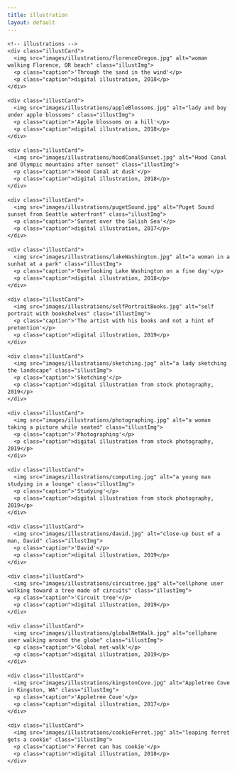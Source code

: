 ```yaml
---
title: illustration
layout: default
---
```


<section class="illustContainer">

    <!-- illustrations -->
    <div class="illustCard">
      <img src="images/illustrations/florenceOregon.jpg" alt="woman walking Florence, OR beach" class="illustImg">
      <p class="caption">'Through the sand in the wind'</p>
      <p class="caption">digital illustration, 2018</p>
    </div>

    <div class="illustCard">
      <img src="images/illustrations/appleBlossoms.jpg" alt="lady and boy under apple blossoms" class="illustImg">
      <p class="caption">'Apple blossoms on a hill'</p>
      <p class="caption">digital illustration, 2018</p>
    </div>

    <div class="illustCard">
      <img src="images/illustrations/hoodCanalSunset.jpg" alt="Hood Canal and Olympic mountains after sunset" class="illustImg">
      <p class="caption">'Hood Canal at dusk'</p>
      <p class="caption">digital illustration, 2018</p>
    </div>

    <div class="illustCard">
      <img src="images/illustrations/pugetSound.jpg" alt="Puget Sound sunset from Seattle waterfront" class="illustImg">
      <p class="caption">'Sunset over the Salish Sea'</p>
      <p class="caption">digital illustration, 2017</p>
    </div>

    <div class="illustCard">
      <img src="images/illustrations/lakeWashington.jpg" alt="a woman in a sunhat at a park" class="illustImg">
      <p class="caption">'Overlooking Lake Washington on a fine day'</p>
      <p class="caption">digital illustration, 2018</p>
    </div>

    <div class="illustCard">
      <img src="images/illustrations/selfPortraitBooks.jpg" alt="self portrait with bookshelves" class="illustImg">
      <p class="caption">'The artist with his books and not a hint of pretention'</p>
      <p class="caption">digital illustration, 2019</p>
    </div>

    <div class="illustCard">
      <img src="images/illustrations/sketching.jpg" alt="a lady sketching the landscape" class="illustImg">
      <p class="caption">'Sketching'</p>
      <p class="caption">digital illustration from stock photography, 2019</p>
    </div>

    <div class="illustCard">
      <img src="images/illustrations/photographing.jpg" alt="a woman taking a picture while seated" class="illustImg">
      <p class="caption">'Photographing'</p>
      <p class="caption">digital illustration from stock photography, 2019</p>
    </div>

    <div class="illustCard">
      <img src="images/illustrations/computing.jpg" alt="a young man studying in a lounge" class="illustImg">
      <p class="caption">'Studying'</p>
      <p class="caption">digital illustration from stock photography, 2019</p>
    </div>

    <div class="illustCard">
      <img src="images/illustrations/david.jpg" alt="close-up bust of a man, David" class="illustImg">
      <p class="caption">'David'</p>
      <p class="caption">digital illustration, 2019</p>
    </div>

    <div class="illustCard">
      <img src="images/illustrations/circuitree.jpg" alt="cellphone user walking toward a tree made of circuits" class="illustImg">
      <p class="caption">'Circuit tree'</p>
      <p class="caption">digital illustration, 2019</p>
    </div>

    <div class="illustCard">
      <img src="images/illustrations/globalNetWalk.jpg" alt="cellphone user walking around the globe" class="illustImg">
      <p class="caption">'Global net-walk'</p>
      <p class="caption">digital illustration, 2019</p>
    </div>

    <div class="illustCard">
      <img src="images/illustrations/kingstonCove.jpg" alt="Appletree Cove in Kingston, WA" class="illustImg">
      <p class="caption">'Appletree Cove'</p>
      <p class="caption">digital illustration, 2017</p>
    </div>

    <div class="illustCard">
      <img src="images/illustrations/cookieFerret.jpg" alt="leaping ferret gets a cookie" class="illustImg">
      <p class="caption">'Ferret can has cookie'</p>
      <p class="caption">digital illustration, 2018</p>
    </div>
</section>
